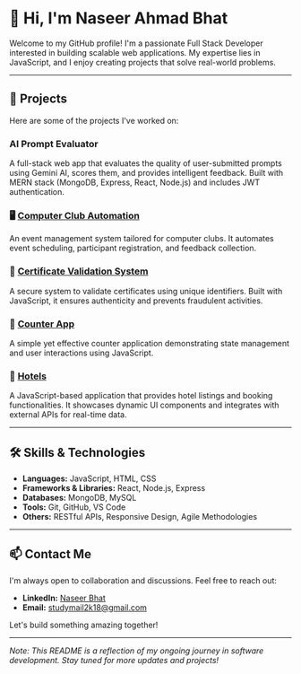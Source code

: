 # 👋 Hi, I'm Naseer Ahmad Bhat

Welcome to my GitHub profile! I'm a passionate Full Stack Developer interested in building scalable web applications. My expertise lies in JavaScript, and I enjoy creating projects that solve real-world problems.

---

## 🚀 Projects

Here are some of the projects I've worked on:
 ### AI Prompt Evaluator
 A full-stack web app that evaluates the quality of user-submitted prompts using Gemini AI, scores them, and provides intelligent feedback. Built with MERN stack (MongoDB, Express, React, Node.js) and includes JWT authentication.

### 🖥️ [Computer Club Automation](https://github.com/naseer-bhat/computer_club_automation)
An event management system tailored for computer clubs. It automates event scheduling, participant registration, and feedback collection.

### 📄 [Certificate Validation System](https://github.com/naseer-bhat/Certificate-validation-system)
A secure system to validate certificates using unique identifiers. Built with JavaScript, it ensures authenticity and prevents fraudulent activities.

### 🔢 [Counter App](https://github.com/naseer-bhat/counterApp)
A simple yet effective counter application demonstrating state management and user interactions using JavaScript.

### 🏨 [Hotels](https://github.com/naseer-bhat/hotels)
A JavaScript-based application that provides hotel listings and booking functionalities. It showcases dynamic UI components and integrates with external APIs for real-time data.

---

## 🛠️ Skills & Technologies

- **Languages:** JavaScript, HTML, CSS
- **Frameworks & Libraries:** React, Node.js, Express
- **Databases:** MongoDB, MySQL
- **Tools:** Git, GitHub, VS Code
- **Others:** RESTful APIs, Responsive Design, Agile Methodologies

---

## 📫 Contact Me

I'm always open to collaboration and discussions. Feel free to reach out:

- **LinkedIn:** [Naseer Bhat](https://in.linkedin.com/in/naseer-bhat-a2b2b7208)
- **Email:** studymail2k18@gmail.com

Let's build something amazing together!

---

*Note: This README is a reflection of my ongoing journey in software development. Stay tuned for more updates and projects!*


<!--
**naseer-bhat/naseer-bhat** is a ✨ _special_ ✨ repository because its `README.md` (this file) appears on your GitHub profile.

Here are some ideas to get you started:

- 🔭 I’m currently working on ...
- 🌱 I’m currently learning ...
- 👯 I’m looking to collaborate on ...
- 🤔 I’m looking for help with ...
- 💬 Ask me about ...
- 📫 How to reach me: ...
- 😄 Pronouns: ...
- ⚡ Fun fact: ...
-->
